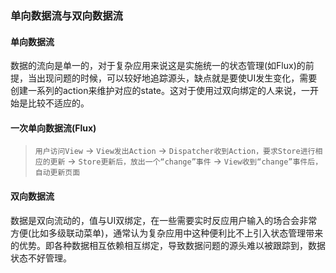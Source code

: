 ### 单向数据流与双向数据流

#### 单向数据流
数据的流向是单一的，对于复杂应用来说这是实施统一的状态管理(如Flux)的前提，当出现问题的时候，可以较好地追踪源头，缺点就是要使UI发生变化，需要创建一系列的action来维护对应的state。这对于使用过双向绑定的人来说，一开始是比较不适应的。  

#### 一次单向数据流(Flux)
> `用户访问View` -> `View发出Action` -> `Dispatcher收到Action，要求Store进行相应的更新` -> `Store更新后，放出一个“change”事件` -> `View收到“change”事件后，自动更新页面`

#### 双向数据流
数据是双向流动的，值与UI双绑定，在一些需要实时反应用户输入的场合会非常方便(比如多级联动菜单)，通常认为复杂应用中这种便利比不上引入状态管理带来的优势。即各种数据相互依赖相互绑定，导致数据问题的源头难以被跟踪到，数据状态不好管理。